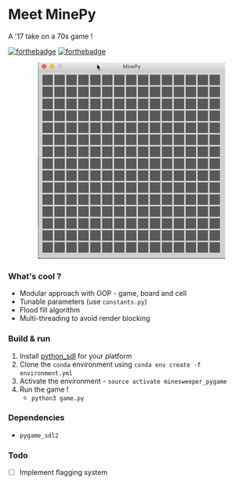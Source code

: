 # Meet MinePy
A '17 take on a 70s game !

[![forthebadge](http://forthebadge.com/images/badges/made-with-python.svg)](http://forthebadge.com) [![forthebadge](http://forthebadge.com/images/badges/contains-technical-debt.svg)](http://forthebadge.com)


<center> <img src="screenshots/minesweeper_demo.gif" alt="MinePy – Sayan Goswami"/> </center>

### What's cool ?
- Modular approach with OOP - game, board and cell
- Tunable parameters (use `constants.py`)
- Flood fill algorithm
- Multi-threading to avoid render blocking

### Build & run

1. Install [python_sdl](https://github.com/renpy/pygame_sdl2) for your platform
2. Clone the `conda` environment using `conda env create -f environment.yml`
3. Activate the environment - `source activate minesweeper_pygame`
4. Run the game !
    - `python3 game.py`

### Dependencies
- `pygame_sdl2`

### Todo

- [ ] Implement flagging system
